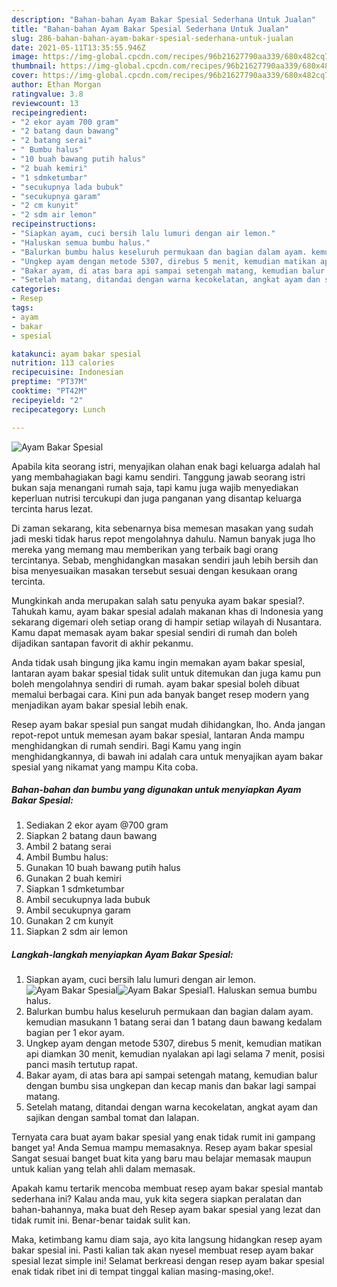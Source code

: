 ```yaml
---
description: "Bahan-bahan Ayam Bakar Spesial Sederhana Untuk Jualan"
title: "Bahan-bahan Ayam Bakar Spesial Sederhana Untuk Jualan"
slug: 286-bahan-bahan-ayam-bakar-spesial-sederhana-untuk-jualan
date: 2021-05-11T13:35:55.946Z
image: https://img-global.cpcdn.com/recipes/96b21627790aa339/680x482cq70/ayam-bakar-spesial-foto-resep-utama.jpg
thumbnail: https://img-global.cpcdn.com/recipes/96b21627790aa339/680x482cq70/ayam-bakar-spesial-foto-resep-utama.jpg
cover: https://img-global.cpcdn.com/recipes/96b21627790aa339/680x482cq70/ayam-bakar-spesial-foto-resep-utama.jpg
author: Ethan Morgan
ratingvalue: 3.8
reviewcount: 13
recipeingredient:
- "2 ekor ayam 700 gram"
- "2 batang daun bawang"
- "2 batang serai"
- " Bumbu halus"
- "10 buah bawang putih halus"
- "2 buah kemiri"
- "1 sdmketumbar"
- "secukupnya lada bubuk"
- "secukupnya garam"
- "2 cm kunyit"
- "2 sdm air lemon"
recipeinstructions:
- "Siapkan ayam, cuci bersih lalu lumuri dengan air lemon."
- "Haluskan semua bumbu halus."
- "Balurkan bumbu halus keseluruh permukaan dan bagian dalam ayam. kemudian masukann 1 batang serai dan 1 batang daun bawang kedalam bagian per 1 ekor ayam."
- "Ungkep ayam dengan metode 5307, direbus 5 menit, kemudian matikan api diamkan 30 menit, kemudian nyalakan api lagi selama 7 menit, posisi panci masih tertutup rapat."
- "Bakar ayam, di atas bara api sampai setengah matang, kemudian balur dengan bumbu sisa ungkepan dan kecap manis dan bakar lagi sampai matang."
- "Setelah matang, ditandai dengan warna kecokelatan, angkat ayam dan sajikan dengan sambal tomat dan lalapan."
categories:
- Resep
tags:
- ayam
- bakar
- spesial

katakunci: ayam bakar spesial 
nutrition: 113 calories
recipecuisine: Indonesian
preptime: "PT37M"
cooktime: "PT42M"
recipeyield: "2"
recipecategory: Lunch

---
```



![Ayam Bakar Spesial](https://img-global.cpcdn.com/recipes/96b21627790aa339/680x482cq70/ayam-bakar-spesial-foto-resep-utama.jpg)

Apabila kita seorang istri, menyajikan olahan enak bagi keluarga adalah hal yang membahagiakan bagi kamu sendiri. Tanggung jawab seorang istri bukan saja menangani rumah saja, tapi kamu juga wajib menyediakan keperluan nutrisi tercukupi dan juga panganan yang disantap keluarga tercinta harus lezat.

Di zaman  sekarang, kita sebenarnya bisa memesan masakan yang sudah jadi meski tidak harus repot mengolahnya dahulu. Namun banyak juga lho mereka yang memang mau memberikan yang terbaik bagi orang tercintanya. Sebab, menghidangkan masakan sendiri jauh lebih bersih dan bisa menyesuaikan masakan tersebut sesuai dengan kesukaan orang tercinta. 



Mungkinkah anda merupakan salah satu penyuka ayam bakar spesial?. Tahukah kamu, ayam bakar spesial adalah makanan khas di Indonesia yang sekarang digemari oleh setiap orang di hampir setiap wilayah di Nusantara. Kamu dapat memasak ayam bakar spesial sendiri di rumah dan boleh dijadikan santapan favorit di akhir pekanmu.

Anda tidak usah bingung jika kamu ingin memakan ayam bakar spesial, lantaran ayam bakar spesial tidak sulit untuk ditemukan dan juga kamu pun boleh mengolahnya sendiri di rumah. ayam bakar spesial boleh dibuat memalui berbagai cara. Kini pun ada banyak banget resep modern yang menjadikan ayam bakar spesial lebih enak.

Resep ayam bakar spesial pun sangat mudah dihidangkan, lho. Anda jangan repot-repot untuk memesan ayam bakar spesial, lantaran Anda mampu menghidangkan di rumah sendiri. Bagi Kamu yang ingin menghidangkannya, di bawah ini adalah cara untuk menyajikan ayam bakar spesial yang nikamat yang mampu Kita coba.

<!--inarticleads1-->

##### Bahan-bahan dan bumbu yang digunakan untuk menyiapkan Ayam Bakar Spesial:

1. Sediakan 2 ekor ayam @700 gram
1. Siapkan 2 batang daun bawang
1. Ambil 2 batang serai
1. Ambil  Bumbu halus:
1. Gunakan 10 buah bawang putih halus
1. Gunakan 2 buah kemiri
1. Siapkan 1 sdmketumbar
1. Ambil secukupnya lada bubuk
1. Ambil secukupnya garam
1. Gunakan 2 cm kunyit
1. Siapkan 2 sdm air lemon




<!--inarticleads2-->

##### Langkah-langkah menyiapkan Ayam Bakar Spesial:

1. Siapkan ayam, cuci bersih lalu lumuri dengan air lemon.
<img src="https://img-global.cpcdn.com/steps/ca2c04b9afbd3390/160x128cq70/ayam-bakar-spesial-langkah-memasak-1-foto.jpg" alt="Ayam Bakar Spesial"><img src="https://img-global.cpcdn.com/steps/609c6d8e33a3d357/160x128cq70/ayam-bakar-spesial-langkah-memasak-1-foto.jpg" alt="Ayam Bakar Spesial">1. Haluskan semua bumbu halus.
1. Balurkan bumbu halus keseluruh permukaan dan bagian dalam ayam. kemudian masukann 1 batang serai dan 1 batang daun bawang kedalam bagian per 1 ekor ayam.
1. Ungkep ayam dengan metode 5307, direbus 5 menit, kemudian matikan api diamkan 30 menit, kemudian nyalakan api lagi selama 7 menit, posisi panci masih tertutup rapat.
1. Bakar ayam, di atas bara api sampai setengah matang, kemudian balur dengan bumbu sisa ungkepan dan kecap manis dan bakar lagi sampai matang.
1. Setelah matang, ditandai dengan warna kecokelatan, angkat ayam dan sajikan dengan sambal tomat dan lalapan.




Ternyata cara buat ayam bakar spesial yang enak tidak rumit ini gampang banget ya! Anda Semua mampu memasaknya. Resep ayam bakar spesial Sangat sesuai banget buat kita yang baru mau belajar memasak maupun untuk kalian yang telah ahli dalam memasak.

Apakah kamu tertarik mencoba membuat resep ayam bakar spesial mantab sederhana ini? Kalau anda mau, yuk kita segera siapkan peralatan dan bahan-bahannya, maka buat deh Resep ayam bakar spesial yang lezat dan tidak rumit ini. Benar-benar taidak sulit kan. 

Maka, ketimbang kamu diam saja, ayo kita langsung hidangkan resep ayam bakar spesial ini. Pasti kalian tak akan nyesel membuat resep ayam bakar spesial lezat simple ini! Selamat berkreasi dengan resep ayam bakar spesial enak tidak ribet ini di tempat tinggal kalian masing-masing,oke!.

